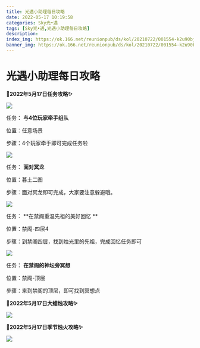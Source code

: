 ```yaml
---
title: 光遇小助理每日攻略
date: 2022-05-17 10:19:58
categories: Sky光•遇
tags: [Sky光•遇,光遇小助理每日攻略]
description: 
index_img: https://ok.166.net/reunionpub/ds/kol/20210722/001554-k2u90bj7ay.png?imageView&thumbnail=600x0&type=jpg
banner_img: https://ok.166.net/reunionpub/ds/kol/20210722/001554-k2u90bj7ay.png?imageView&thumbnail=600x0&type=jpg
---
```

# 光遇小助理每日攻略
**🎉2022年5月17日任务攻略✨**

![](https://ok.166.net/reunionpub/ds/kol/20220517/002134-beavs84zto.png)

任务： **与4位玩家牵手组队**

位置：任意场景

步骤：4个玩家牵手即可完成任务啦

![](https://ok.166.net/reunionpub/ds/kol/20220515/010213-owandfbk4r.png)

任务： **面对冥龙**

位置：暮土二图

步骤：面对冥龙即可完成，大家要注意躲避哦。

  

![](https://ok.166.net/reunionpub/ds/kol/20220517/004235-3w2bf4z9es.png)

任务： **在禁阁重温先祖的美好回忆  **

位置：禁阁-四层4

步骤：到禁阁四层，找到烛光里的先祖，完成回忆任务即可

![](https://ok.166.net/reunionpub/ds/kol/20220517/003406-ky31sz7nom.png)

任务： **在禁阁的神坛旁冥想**

位置：禁阁-顶层

步骤：来到禁阁的顶层，即可找到冥想点

 **🎉2022年5月17日大蜡烛攻略✨**

![](https://ok.166.net/reunionpub/ds/kol/20220517/002235-zfsi6owpcs.png)

  

 **🎉2022年5月17日季节烛火攻略✨**

![](https://ok.166.net/reunionpub/ds/kol/20220517/003441-gcvwdh8ruf.png)

  

